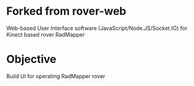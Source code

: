 # Forked from rover-web
 Web-based User Interface software (JavaScript/Node.JS/Socket.IO) for Kinect based rover RadMapper
# Objective
Build UI for operating RadMapper rover
